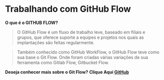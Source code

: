 # Trabalhando com GitHub Flow

**O que é o GITHUB FLOW?**
> O GitHub Flow é um fluxo de trabalho leve, baseado em filiais e grupos, que oferece suporte a equipes e projetos nos quais as implantações são feitas regularmente. 

> Também conhecido como GitHub WorkFlow, o GitHub Flow teve como sua base o Git Flow. Onde foram criadas várias variações de sua ferramenta como Gitlab Flow, Gitbucket Flow.

**Deseja conhecer mais sobre o Git Flow?** **Clique Aqui [GitHub](https://github.com/duuh30/gitflow/blob/master/introgitflow.md)**

